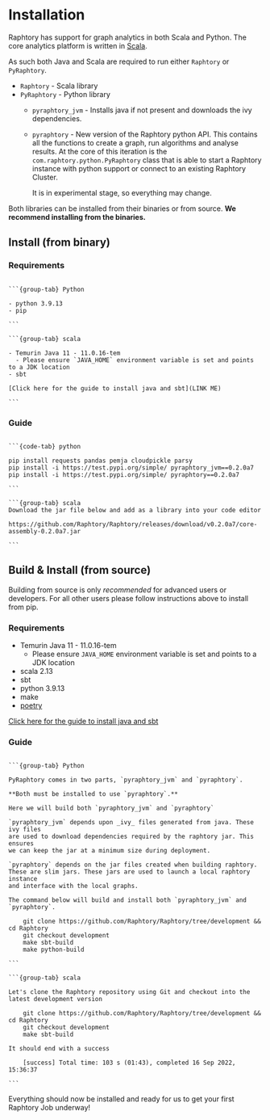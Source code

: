 # Installation

Raphtory has support for graph analytics in both Scala and Python.
The core analytics platform is written in [Scala](https://www.scala-lang.org).

As such both Java and Scala are required to run either `Raphtory` or `PyRaphtory`.

* `Raphtory` - Scala library
* `PyRaphtory` - Python library
  * `pyraphtory_jvm` - Installs java if not present and downloads the ivy dependencies. 
  * `pyraphtory` - New version of the Raphtory python API.
    This contains all the functions to create a graph, run algorithms and analyse results.
    At the core of this iteration is the `com.raphtory.python.PyRaphtory` class that is
    able to start a Raphtory instance with python support or connect to an existing Raphtory Cluster.

    It is in experimental stage, so everything may change. 

Both libraries can be installed from their binaries or from source. 
**We recommend installing from the binaries.**

## Install (from binary)

### Requirements

````{tabs}

```{group-tab} Python

- python 3.9.13 
- pip

```

```{group-tab} scala

- Temurin Java 11 - 11.0.16-tem
  - Please ensure `JAVA_HOME` environment variable is set and points to a JDK location
- sbt

[Click here for the guide to install java and sbt](LINK ME)

```
````

### Guide

````{tabs}

```{code-tab} python

pip install requests pandas pemja cloudpickle parsy
pip install -i https://test.pypi.org/simple/ pyraphtory_jvm==0.2.0a7
pip install -i https://test.pypi.org/simple/ pyraphtory==0.2.0a7

```

```{group-tab} scala
Download the jar file below and add as a library into your code editor  

https://github.com/Raphtory/Raphtory/releases/download/v0.2.0a7/core-assembly-0.2.0a7.jar 

```
````

## Build & Install (from source)

Building from source is only _recommended_ for advanced users or developers.
For all other users please follow instructions above to install from pip.

### Requirements

- Temurin Java 11 - 11.0.16-tem
  - Please ensure `JAVA_HOME` environment variable is set and points to a JDK location
- scala 2.13
- sbt
- python 3.9.13
- make
- [poetry](https://python-poetry.org/)

[Click here for the guide to install java and sbt](../Install/install_java.md)


### Guide

````{tabs}

```{group-tab} Python

PyRaphtory comes in two parts, `pyraphtory_jvm` and `pyraphtory`. 

**Both must be installed to use `pyraphtory`.**

Here we will build both `pyraphtory_jvm` and `pyraphtory`

`pyraphtory_jvm` depends upon _ivy_ files generated from java. These ivy files 
are used to download dependencies required by the raphtory jar. This ensures 
we can keep the jar at a minimum size during deployment. 

`pyraphtory` depends on the jar files created when building raphtory. 
These are slim jars. These jars are used to launch a local raphtory instance
and interface with the local graphs. 

The command below will build and install both `pyraphtory_jvm` and `pyraphtory`.

    git clone https://github.com/Raphtory/Raphtory/tree/development && cd Raphtory
    git checkout development 
    make sbt-build
    make python-build

```

```{group-tab} scala

Let's clone the Raphtory repository using Git and checkout into the latest development version

    git clone https://github.com/Raphtory/Raphtory/tree/development && cd Raphtory
    git checkout development 
    make sbt-build

It should end with a success

    [success] Total time: 103 s (01:43), completed 16 Sep 2022, 15:36:37

```
````
Everything should now be installed and ready for us to get your first Raphtory Job underway!

